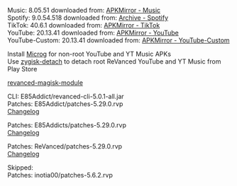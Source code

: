 Music: 8.05.51
downloaded from: [APKMirror - Music](https://www.apkmirror.com/apk/google-inc/youtube-music/youtube-music-8-05-51-release/youtube-music-8-05-51-android-apk-download/)  
Spotify: 9.0.54.518
downloaded from: [Archive - Spotify](https://archive.org/download/e85-apks/apks/com.spotify.music)  
TikTok: 40.6.1
downloaded from: [APKMirror - TikTok](https://www.apkmirror.com/apk/tiktok-pte-ltd/tik-tok/tiktok-40-6-1-release/tiktok-40-6-1-2-android-apk-download/)  
YouTube: 20.13.41
downloaded from: [APKMirror - YouTube](https://www.apkmirror.com/apk/google-inc/youtube/youtube-20-13-41-release/youtube-20-13-41-2-android-apk-download/)  
YouTube-Custom: 20.13.41
downloaded from: [APKMirror - YouTube-Custom](https://www.apkmirror.com/)  

Install [Microg](https://github.com/ReVanced/GmsCore/releases) for non-root YouTube and YT Music APKs  
Use [zygisk-detach](https://github.com/j-hc/zygisk-detach) to detach root ReVanced YouTube and YT Music from Play Store  

[revanced-magisk-module](https://github.com/E85Addict/revanced-magisk-module)
  
CLI: E85Addict/revanced-cli-5.0.1-all.jar  
Patches: E85Addict/patches-5.29.0.rvp  
[Changelog](https://github.com/E85Addict/revanced-patches/releases/tag/v5.29.0)

Patches: E85Addicts/patches-5.29.0.rvp  
[Changelog](https://github.com/E85Addicts/revanced-patches/releases/tag/v5.29.0)

Patches: ReVanced/patches-5.29.0.rvp  
[Changelog](https://github.com/ReVanced/revanced-patches/releases/tag/v5.29.0)  

Skipped:  
Patches: inotia00/patches-5.6.2.rvp            
